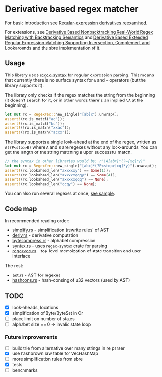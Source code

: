 # Derivative based regex matcher

For basic introduction see
[Regular-expression derivatives reexamined](https://www.khoury.northeastern.edu/home/turon/re-deriv.pdf).

For extensions, see
[Derivative Based Nonbacktracking Real-World Regex Matching with Backtracking Semantics](https://www.microsoft.com/en-us/research/uploads/prod/2023/04/pldi23main-p249-final.pdf)
and
[Derivative Based Extended Regular Expression Matching Supporting Intersection, Complement and Lookarounds](https://arxiv.org/pdf/2309.14401)
and the [sbre](https://github.com/ieviev/sbre/) implementation of it.

## Usage

This library uses [regex-syntax](https://docs.rs/regex-syntax/latest/regex_syntax/)
for regular expression parsing.
This means that currently there is no surface syntax for `&` and `~` operators
(but the library supports it).

The library only checks if the regex matches the string from the beginning
(it doesn't search for it, or in other words there's an implied `\A` at the beginning).

```rust
let mut rx = RegexVec::new_single("[ab]c").unwrap();
assert!(rx.is_match("ac"));
assert!(rx.is_match("bc"));
assert!(!rx.is_match("xxac"));
assert!(!rx.is_match("acxx"));
```

The library supports a single look-ahead at the end of the regex,
written as `A(?P<stop>B)` where `A` and `B` are regexes without any look-arounds.
You can get the length of the string matching `B` upon successful match.

```rust
// the syntax in other libraries would be: r"\A[abx]*(?=[xq]*y)"
let mut rx = RegexVec::new_single("[abx]*(?P<stop>[xq]*y)").unwrap();
assert!(rx.lookahead_len("axxxxxy") == Some(1));
assert!(rx.lookahead_len("axxxxxqqqy") == Some(4));
assert!(rx.lookahead_len("axxxxxqqq") == None);
assert!(rx.lookahead_len("ccqy") == None);
```

You can also run several regexes at once, [see sample](./tests/sample_multi.rs).

## Code map

In recommended reading order:

- [simplify.rs](./src/simplify.rs) - simplification (rewrite rules) of AST
- [deriv.rs](./src/deriv.rs) - derivative computation
- [bytecompress.rs](./src/bytecompress.rs) - alphabet compression
- [syntax.rs](./src/syntax.rs) - uses `regex-syntax` crate for parsing
- [regexvec.rs](./src/regexvec.rs) - top-level memoization of state transition and user interface

The rest:

- [ast.rs](./src/ast.rs) - AST for regexes
- [hashcons.rs](./src/hashcons.rs) - hash-consing of u32 vectors (used by AST)

## TODO

- [x] look-aheads, locations
- [x] simplification of Byte/ByteSet in Or
- [ ] place limit on number of states
- [ ] alphabet size == 0 => invalid state loop

### Future improvements

- [ ] build trie from alternative over many strings in re parser
- [x] use hashbrown raw table for VecHashMap
- [ ] more simplification rules from sbre
- [x] tests
- [ ] benchmarks
